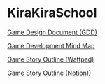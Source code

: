 # KiraKiraSchool

[Game Design Document (GDD)](https://docs.google.com/document/d/1DezB452UXJKx70FuJLps4I--XwGuMqiM4TmrgbIdKw0/edit?usp=sharing)

[Game Development Mind Map](https://www.mindomo.com/mindmap/81f3efe73b4242bea73d9498bdb68903)

[Game Story Outline (Wattpad)](https://www.wattpad.com/1476344647-kira-kira-game-draft-kirakira-school-outline)

[Game Story Outline (Notion)](https://www.notion.so/marufawlion/KiraKira-School-Outline-130a0b100cc88025ba64fe55e69fdaab))
